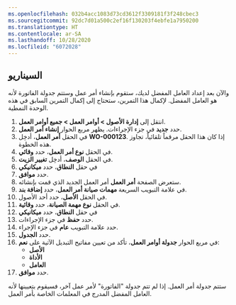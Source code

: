 ```yaml
---
ms.openlocfilehash: 032b4acc1083d73cd3612f3309181f3f248cbec3
ms.sourcegitcommit: 92dc7d01a500c2ef16f130203f4ebfe1a7950200
ms.translationtype: HT
ms.contentlocale: ar-SA
ms.lasthandoff: 10/28/2020
ms.locfileid: "6072028"
---
```

## <a name="scenario"></a>السيناريو

والآن بعد إعداد العامل المفضل لديك، ستقوم بإنشاء أمر عمل وستتم جدولة الفاتورة لأنه هو العامل المفضل. لإكمال هذا التمرين، ستحتاج إلى إكمال التمرين السابق في هذه الوحدة النمطية.

1.  انتقل إلى **إدارة الأصول > أوامر العمل > جميع أوامر العمل**.
2.  حدد **جديد** في جزء الإجراءات. يظهر مربع الحوار **إنشاء أمر العمل**.
3.  في الحقل **أمر العمل**، أدخِل **WO-000123**. إذا كان هذا الحقل مرقماً تلقائياً، تجاوز هذه الخطوة.
4.  في الحقل **نوع أمر العمل**، حدد **وقائي**. 
5.  في الحقل **الوصف**، أدخِل **تغيير الزيت**.
6.  في حقل **النطاق**، حدد **ميكانيكي**
7.  حدد **موافق**. 
8.  ستعرض الصفحة **أمر العمل** أمر العمل الجديد الذي قمت بإنشائه. 
9.  في علامة التبويب السريعة **مهمات صيانة أمر العمل**، حدد **إضافة بند**.
10. في الحقل **الأصل**، حدد أحد الأصول.
11. في الحقل **نوع مهمة الصيانة**، حدد **وقائية**. 
12. في حقل **النطاق**، حدد **ميكانيكي**    
13. حدد **حفظ** في جزء الإجراءات. 
14. حدد علامة التبويب **عام** في جزء الإجراء. 
15. حدد **الجدول**. 
16. في مربع الحوار **جدولة أوامر العمل**، تأكد من تعيين مفاتيح التبديل الآتية على **نعم**:
    - **الأصل**
    - **الأداة**
    - **العامل**
17. حدد **موافق**. 

ستتم جدولة أمر العمل. إذا لم تتم جدولة "الفاتورة" لأمر عمل آخر، فسيقوم بتعيينها لأنه العامل المفضل المدرج في المعلمات الخاصة بأمر العمل. 

